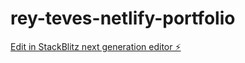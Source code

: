 # rey-teves-netlify-portfolio

[Edit in StackBlitz next generation editor ⚡️](https://stackblitz.com/~/github.com/reyteves/rey-teves-netlify-portfolio)
